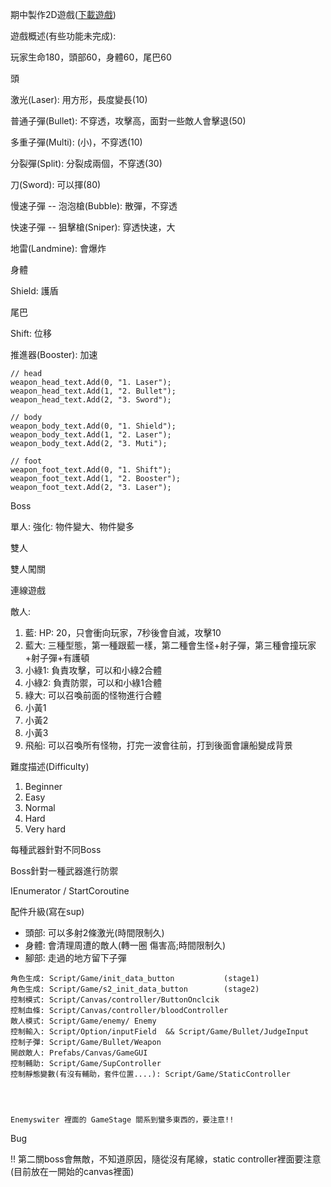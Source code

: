 期中製作2D遊戲([下載遊戲](https://github.com/stereomp3/note/blob/main/unity/Game/V2.0.2.rar))

遊戲概述(有些功能未完成):

玩家生命180，頭部60，身體60，尾巴60

頭

激光(Laser): 用方形，長度變長(10)

普通子彈(Bullet): 不穿透，攻擊高，面對一些敵人會擊退(50)

多重子彈(Multi): (小)，不穿透(10)

分裂彈(Split): 分裂成兩個，不穿透(30)

刀(Sword): 可以揮(80)



慢速子彈 -- 泡泡槍(Bubble): 散彈，不穿透

快速子彈 -- 狙擊槍(Sniper): 穿透快速，大

地雷(Landmine): 會爆炸



身體

Shield: 護盾



尾巴

Shift: 位移

推進器(Booster): 加速

 

    // head
    weapon_head_text.Add(0, "1. Laser");
    weapon_head_text.Add(1, "2. Bullet");
    weapon_head_text.Add(2, "3. Sword"); 
    
    // body
    weapon_body_text.Add(0, "1. Shield");
    weapon_body_text.Add(1, "2. Laser");
    weapon_body_text.Add(2, "3. Muti");
    
    // foot
    weapon_foot_text.Add(0, "1. Shift");
    weapon_foot_text.Add(1, "2. Booster");
    weapon_foot_text.Add(2, "3. Laser");

Boss

單人: 強化: 物件變大、物件變多

雙人

雙人闖關

連線遊戲





敵人:

1. 藍: HP: 20，只會衝向玩家，7秒後會自滅，攻擊10
2. 藍大: 三種型態，第一種跟藍一樣，第二種會生怪+射子彈，第三種會撞玩家+射子彈+有護頓
3. 小綠1: 負責攻擊，可以和小綠2合體
4. 小綠2: 負責防禦，可以和小綠1合體
5. 綠大: 可以召喚前面的怪物進行合體
6. 小黃1
7. 小黃2
8. 小黃3
9. 飛船: 可以召喚所有怪物，打完一波會往前，打到後面會讓船變成背景









難度描述(Difficulty)

1. Beginner
2. Easy
3. Normal
4. Hard
5. Very hard



每種武器針對不同Boss

Boss針對一種武器進行防禦

IEnumerator / StartCoroutine



配件升級(寫在sup)

* 頭部:  可以多射2條激光(時間限制久)
* 身體:  會清理周遭的敵人(轉一圈 傷害高;時間限制久)
* 腳部:  走過的地方留下子彈



```
角色生成: Script/Game/init_data_button           (stage1)
角色生成: Script/Game/s2_init_data_button        (stage2)
控制模式: Script/Canvas/controller/ButtonOnclcik
控制血條: Script/Canvas/controller/bloodController
敵人模式: Script/Game/enemy/ Enemy
控制輸入: Script/Option/inputField  && Script/Game/Bullet/JudgeInput
控制子彈: Script/Game/Bullet/Weapon
開啟敵人: Prefabs/Canvas/GameGUI
控制輔助: Script/Game/SupController
控制靜態變數(有沒有輔助，套件位置....): Script/Game/StaticController




Enemyswiter 裡面的 GameStage 關系到蠻多東西的，要注意!!
```


Bug

!! 第二關boss會無敵，不知道原因，隨從沒有尾線，static controller裡面要注意(目前放在一開始的canvas裡面)

